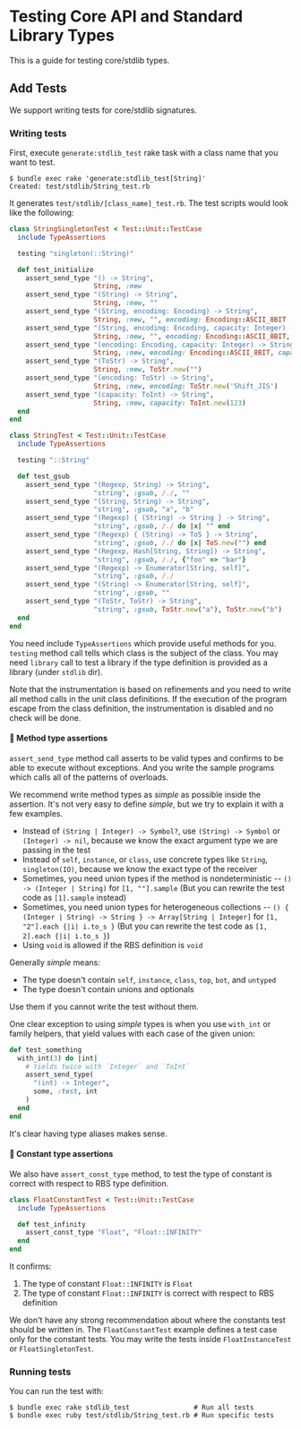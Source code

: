 # Testing Core API and Standard Library Types

This is a guide for testing core/stdlib types.

## Add Tests

We support writing tests for core/stdlib signatures.

### Writing tests

First, execute `generate:stdlib_test` rake task with a class name that you want to test.

```console
$ bundle exec rake 'generate:stdlib_test[String]'
Created: test/stdlib/String_test.rb
```

It generates `test/stdlib/[class_name]_test.rb`.
The test scripts would look like the following:

```rb
class StringSingletonTest < Test::Unit::TestCase
  include TypeAssertions

  testing "singleton(::String)"

  def test_initialize
    assert_send_type "() -> String",
                     String, :new
    assert_send_type "(String) -> String",
                     String, :new, ""
    assert_send_type "(String, encoding: Encoding) -> String",
                     String, :new, "", encoding: Encoding::ASCII_8BIT
    assert_send_type "(String, encoding: Encoding, capacity: Integer) -> String",
                     String, :new, "", encoding: Encoding::ASCII_8BIT, capacity: 123
    assert_send_type "(encoding: Encoding, capacity: Integer) -> String",
                     String, :new, encoding: Encoding::ASCII_8BIT, capacity: 123
    assert_send_type "(ToStr) -> String",
                     String, :new, ToStr.new("")
    assert_send_type "(encoding: ToStr) -> String",
                     String, :new, encoding: ToStr.new('Shift_JIS')
    assert_send_type "(capacity: ToInt) -> String",
                     String, :new, capacity: ToInt.new(123)
  end
end

class StringTest < Test::Unit::TestCase
  include TypeAssertions

  testing "::String"

  def test_gsub
    assert_send_type "(Regexp, String) -> String",
                     "string", :gsub, /./, ""
    assert_send_type "(String, String) -> String",
                     "string", :gsub, "a", "b"
    assert_send_type "(Regexp) { (String) -> String } -> String",
                     "string", :gsub, /./ do |x| "" end
    assert_send_type "(Regexp) { (String) -> ToS } -> String",
                     "string", :gsub, /./ do |x| ToS.new("") end
    assert_send_type "(Regexp, Hash[String, String]) -> String",
                     "string", :gsub, /./, {"foo" => "bar"}
    assert_send_type "(Regexp) -> Enumerator[String, self]",
                     "string", :gsub, /./
    assert_send_type "(String) -> Enumerator[String, self]",
                     "string", :gsub, ""
    assert_send_type "(ToStr, ToStr) -> String",
                     "string", :gsub, ToStr.new("a"), ToStr.new("b")
  end
end
```

You need include `TypeAssertions` which provide useful methods for you.
`testing` method call tells which class is the subject of the class.
You may need `library` call to test a library if the type definition is provided as a library (under `stdlib` dir).

Note that the instrumentation is based on refinements and you need to write all method calls in the unit class definitions.
If the execution of the program escape from the class definition, the instrumentation is disabled and no check will be done.

#### 📣 Method type assertions

`assert_send_type` method call asserts to be valid types and confirms to be able to execute without exceptions.
And you write the sample programs which calls all of the patterns of overloads.

We recommend write method types as _simple_ as possible inside the assertion.
It's not very easy to define _simple_, but we try to explain it with a few examples.

* Instead of `(String | Integer) -> Symbol?`, use `(String) -> Symbol` or `(Integer) -> nil`, because we know the exact argument type we are passing in the test
* Instead of `self`, `instance`, or `class`, use concrete types like `String`, `singleton(IO)`, because we know the exact type of the receiver
* Sometimes, you need union types if the method is nondeterministic -- `() -> (Integer | String)` for `[1, ""].sample` (But you can rewrite the test code as `[1].sample` instead)
* Sometimes, you need union types for heterogeneous collections -- `() { (Integer | String) -> String } -> Array[String | Integer]` for `[1, "2"].each {|i| i.to_s }` (But you can rewrite the test code as `[1, 2].each {|i| i.to_s }`)
* Using `void` is allowed if the RBS definition is `void`

Generally _simple_ means:

* The type doesn't contain `self`, `instance`, `class`, `top`, `bot`, and `untyped`
* The type doesn't contain unions and optionals

Use them if you cannot write the test without them.

One clear exception to using _simple_ types is when you use `with_int` or family helpers, that yield values with each case of the given union:

```ruby
def test_something
  with_int(3) do |int|
    # Yields twice with `Integer` and `ToInt`
    assert_send_type(
      "(int) -> Integer",
      some, :test, int
    )
  end
end
```

It's clear having type aliases makes sense.

#### 📣 Constant type assertions

We also have `assert_const_type` method, to test the type of constant is correct with respect to RBS type definition.

```ruby
class FloatConstantTest < Test::Unit::TestCase
  include TypeAssertions

  def test_infinity
    assert_const_type "Float", "Float::INFINITY"
  end
end
```

It confirms:

1. The type of constant `Float::INFINITY` is `Float`
2. The type of constant `Float::INFINITY` is correct with respect to RBS definition

We don't have any strong recommendation about where the constants test should be written in.
The `FloatConstantTest` example defines a test case only for the constant tests.
You may write the tests inside `FloatInstanceTest` or `FloatSingletonTest`.

### Running tests

You can run the test with:

```console
$ bundle exec rake stdlib_test                # Run all tests
$ bundle exec ruby test/stdlib/String_test.rb # Run specific tests
```
